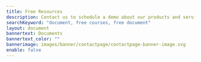 ```yaml
---
title: Free Resources
description: Contact us to schedule a demo about our products and services.
searchKeyword: "document, free courses, free document"
layout: document
bannertext: Documents
bannertext_color: ""
bannerimage: images/banner/contactpage/contactpage-banner-image.svg
enable: false
---
```

